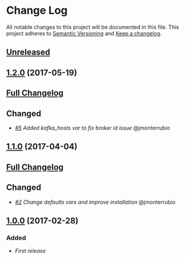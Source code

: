 # Change Log
All notable changes to this project will be documented in this file.
This project adheres to [Semantic Versioning](http://semver.org/) and [Keep a changelog](https://github.com/olivierlacan/keep-a-changelog).

## [Unreleased](https://github.com/idealista/kafka-role/tree/develop)

## [1.2.0](https://github.com/idealista/kafka-role/tree/1.2.0) (2017-05-19)
## [Full Changelog](https://github.com/idealista/kafka-role/compare/1.1.0...1.2.0)

## Changed
- *[#5](https://github.com/idealista/kafka-role/issues/5) Added kafka_hosts var to fix broker id issue* @jmonterrubio

## [1.1.0](https://github.com/idealista/kafka-role/tree/1.1.0) (2017-04-04)
## [Full Changelog](https://github.com/idealista/kafka-role/compare/1.0.0...1.1.0)

## Changed
- *[#2](https://github.com/idealista/kafka-role/issues/2) Change defaults vars and improve installation* @jmonterrubio

## [1.0.0](https://github.com/idealista/kafka-role/tree/1.0.0) (2017-02-28)

### Added
- *First release*
